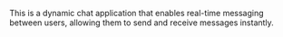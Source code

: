 This is a dynamic chat application that enables real-time messaging between users, allowing them to send and receive messages instantly.
